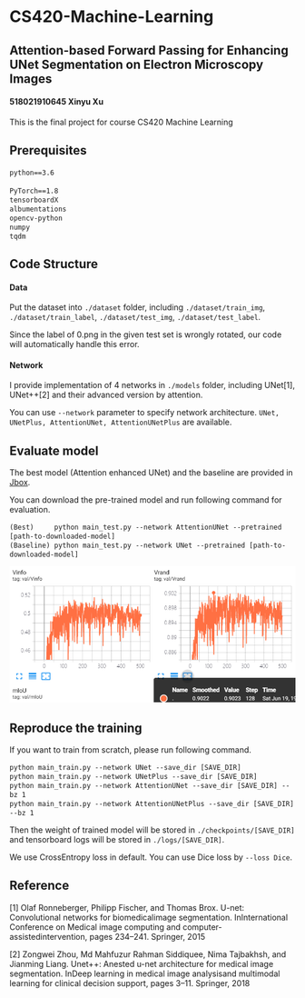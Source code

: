 # CS420-Machine-Learning

## Attention-based Forward Passing for Enhancing UNet Segmentation on Electron Microscopy Images

#### 518021910645  Xinyu Xu

This is the final project for course CS420 Machine Learning


## Prerequisites 

    python==3.6
    
    PyTorch==1.8
    tensorboardX
    albumentations
    opencv-python
    numpy 
    tqdm

## Code Structure

#### Data
Put the dataset into ```./dataset``` folder, including  ```./dataset/train_img```, ```./dataset/train_label```, ```./dataset/test_img```, ```./dataset/test_label```.

Since the label of 0.png in the given test set is wrongly rotated, our code will automatically handle this error.

#### Network

I provide implementation of 4 networks in ```./models``` folder, including UNet[1], UNet++[2] and their advanced version by attention.

You can use ```--network``` parameter to specify network architecture. ```UNet, UNetPlus, AttentionUNet, AttentionUNetPlus``` are available.


## Evaluate model

The best model (Attention enhanced UNet) and the baseline are provided in [Jbox](https://jbox.sjtu.edu.cn/l/81HdLs).

You can download the pre-trained model and run following command for evaluation.

```
(Best)     python main_test.py --network AttentionUNet --pretrained [path-to-downloaded-model]
(Baseline) python main_test.py --network UNet --pretrained [path-to-downloaded-model]
```

![Image](./Figs/curve.png)
## Reproduce the training

If you want to train from scratch, please run following command.

```
python main_train.py --network UNet --save_dir [SAVE_DIR]
python main_train.py --network UNetPlus --save_dir [SAVE_DIR]
python main_train.py --network AttentionUNet --save_dir [SAVE_DIR] --bz 1
python main_train.py --network AttentionUNetPlus --save_dir [SAVE_DIR] --bz 1
```

Then the weight of trained model will be stored in ```./checkpoints/[SAVE_DIR]``` and tensorboard logs will be stored in ```./logs/[SAVE_DIR]```.

We use CrossEntropy loss in default. You can use Dice loss by ```--loss Dice```.

## Reference

[1] Olaf Ronneberger, Philipp Fischer, and Thomas Brox. U-net: Convolutional networks for biomedicalimage segmentation. InInternational Conference on Medical image computing and computer-assistedintervention, pages 234–241. Springer, 2015

[2] Zongwei Zhou, Md Mahfuzur Rahman Siddiquee, Nima Tajbakhsh, and Jianming Liang. Unet++: Anested u-net architecture for medical image segmentation. InDeep learning in medical image analysisand multimodal learning for clinical decision support, pages 3–11. Springer, 2018